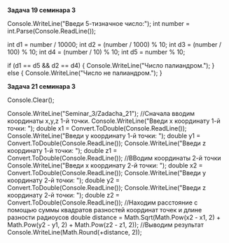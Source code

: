 **Задача 19 семинара 3**

Console.WriteLine("Введи 5-тизначное число:");
int number = int.Parse(Console.ReadLine());

int d1 = number / 10000;
int d2 = (number / 1000) % 10;
int d3 = (number / 100) % 10;
int d4 = (number / 10) % 10;
int d5 = number % 10;

if (d1 == d5 && d2 == d4)
{
    Console.WriteLine("Число палиандром.");
}
else
{
    Console.WriteLine("Число не палиандром.");
}

**Задача 21 семинара 3**

Console.Clear();

Console.WriteLine("Seminar_3/Zadacha_21");
//Сначала вводим координаты x,y,z 1-й точки. 
Console.WriteLine("Введи x координату 1-й точки: ");
double x1 = Convert.ToDouble(Console.ReadLine());
Console.WriteLine("Введи y координату 1-й точки: ");
double y1 = Convert.ToDouble(Console.ReadLine());
Console.WriteLine("Введи z координату 1-й точки: ");
double z1 = Convert.ToDouble(Console.ReadLine());
//ВВодим координаты 2-й точки
Console.WriteLine("Введи x координату 2-й точки: ");
double x2 = Convert.ToDouble(Console.ReadLine());
Console.WriteLine("Введи y координату 2-й точки: ");
double y2 = Convert.ToDouble(Console.ReadLine());
Console.WriteLine("Введи z координату 2-й точки: ");
double z2 = Convert.ToDouble(Console.ReadLine());
//Находим расстояние с помощью суммы квадратов разностей координат точек и длине разности радиоусов
double distance = Math.Sqrt(Math.Pow(x2 - x1, 2) + Math.Pow(y2 - y1, 2) + Math.Pow(z2 - z1, 2));
//Выводим результат
Console.WriteLine(Math.Round(+distance, 2));

